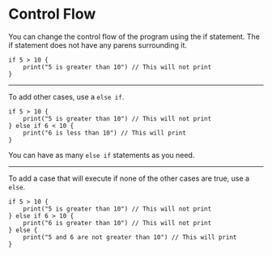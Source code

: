 # Control Flow

You can change the control flow of the program using the if statement. The if statement does not have any parens surrounding it.

```
if 5 > 10 {
    print("5 is greater than 10") // This will not print
}
```

---

To add other cases, use a `else if`.

```
if 5 > 10 {
    print("5 is greater than 10") // This will not print
} else if 6 < 10 {
    print("6 is less than 10") // This will print
}
```

You can have as many `else if` statements as you need.

---

To add a case that will execute if none of the other cases are true, use a `else`.

```
if 5 > 10 {
    print("5 is greater than 10") // This will not print
} else if 6 > 10 {
    print("6 is greater than 10") // This will not print
} else {
    print("5 and 6 are not greater than 10") // This will print
}
```
